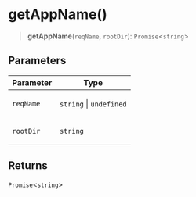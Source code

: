 # getAppName()

> **getAppName**(`reqName`, `rootDir`): `Promise`\<`string`\>

## Parameters

<table>
<thead>
<tr>
<th>Parameter</th>
<th>Type</th>
</tr>
</thead>
<tbody>
<tr>
<td>

`reqName`

</td>
<td>

`string` \| `undefined`

</td>
</tr>
<tr>
<td>

`rootDir`

</td>
<td>

`string`

</td>
</tr>
</tbody>
</table>

## Returns

`Promise`\<`string`\>
